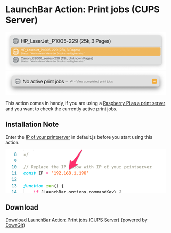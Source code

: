 # LaunchBar Action: Print jobs (CUPS Server)

<img src="pj01.png" width="600"/> 
<img src="pj02.png" width="600"/> 

This action comes in handy, if you are using a [Raspberry Pi as a print server](https://www.tomshardware.com/how-to/raspberry-pi-print-server) and you want to check the currently active print jobs. 


## Installation Note 
Enter the [IP of your printserver](https://www.raspberrypi.org/documentation/remote-access/ip-address.md) in default.js before you start using this action. 

<img src="pjID.png" width="600"/> 

## Download

[Download LaunchBar Action: Print jobs (CUPS Server)](https://minhaskamal.github.io/DownGit/#/home?url=https://github.com/Ptujec/LaunchBar/tree/master/Print-jobs) (powered by [DownGit](https://github.com/MinhasKamal/DownGit))